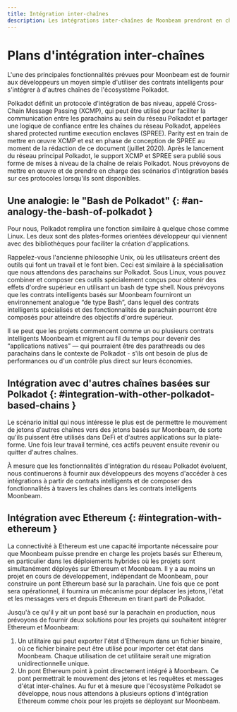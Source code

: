 ```yaml
---
title: Intégration inter-chaînes
description: Les intégrations inter-chaînes de Moonbeam prendront en charge à la fois les parachaînes basées sur Polkadot et les chaînes non-Polkadot, comme Ethereum.
---
```


# Plans d'intégration inter-chaînes

L'une des principales fonctionnalités prévues pour Moonbeam est de fournir aux développeurs un moyen simple d'utiliser des contrats intelligents pour s'intégrer à d'autres chaînes de l'écosystème Polkadot.

Polkadot définit un protocole d'intégration de bas niveau, appelé Cross-Chain Message Passing (XCMP), qui peut être utilisé pour faciliter la communication entre les parachains au sein du réseau Polkadot et partager une logique de confiance entre les chaînes du réseau Polkadot, appelées shared protected runtime execution enclaves (SPREE). Parity est en train de mettre en œuvre XCMP et est en phase de conception de SPREE au moment de la rédaction de ce document (juillet 2020). Après le lancement du réseau principal Polkadot, le support XCMP et SPREE sera publié sous forme de mises à niveau de la chaîne de relais Polkadot. Nous prévoyons de mettre en œuvre et de prendre en charge des scénarios d'intégration basés sur ces protocoles lorsqu'ils sont disponibles.

## Une analogie: le "Bash de Polkadot" {: #an-analogy-the-bash-of-polkadot } 

Pour nous, Polkadot remplira une fonction similaire à quelque chose comme Linux. Les deux sont des plates-formes orientées développeur qui viennent avec des bibliothèques pour faciliter la création d'applications. 

Rappelez-vous l'ancienne philosophie Unix, où les utilisateurs créent des outils qui font un travail et le font bien. Ceci est similaire à la spécialisation que nous attendons des parachains sur Polkadot. Sous Linux, vous pouvez combiner et composer ces outils spécialement conçus pour obtenir des effets d'ordre supérieur en utilisant un bash de type shell. Nous prévoyons que les contrats intelligents basés sur Moonbeam fourniront un environnement analogue “de type Bash”, dans lequel des contrats intelligents spécialisés et des fonctionnalités de parachain pourront être composés pour atteindre des objectifs d'ordre supérieur.

Il se peut que les projets commencent comme un ou plusieurs contrats intelligents Moonbeam et migrent au fil du temps pour devenir des “applications natives” — qui pourraient être des parathreads ou des parachains dans le contexte de Polkadot - s'ils ont besoin de plus de performances ou d'un contrôle plus direct sur leurs économies.

## Intégration avec d'autres chaînes basées sur Polkadot {: #integration-with-other-polkadot-based-chains } 

Le scénario initial qui nous intéresse le plus est de permettre le mouvement de jetons d'autres chaînes vers des jetons basés sur Moonbeam, de sorte qu'ils puissent être utilisés dans DeFi et d'autres applications sur la plate-forme. Une fois leur travail terminé, ces actifs peuvent ensuite revenir ou quitter d'autres chaînes.

À mesure que les fonctionnalités d'intégration du réseau Polkadot évoluent, nous continuerons à fournir aux développeurs des moyens d'accéder à ces intégrations à partir de contrats intelligents et de composer des fonctionnalités à travers les chaînes dans les contrats intelligents Moonbeam.

## Intégration avec Ethereum {: #integration-with-ethereum } 

La connectivité à Ethereum est une capacité importante nécessaire pour que Moonbeam puisse prendre en charge les projets basés sur Ethereum, en particulier dans les déploiements hybrides où les projets sont simultanément déployés sur Ethereum et Moonbeam. Il y a au moins un projet en cours de développement, indépendant de Moonbeam, pour construire un pont Ethereum basé sur la parachain. Une fois que ce pont sera opérationnel, il fournira un mécanisme pour déplacer les jetons, l'état et les messages vers et depuis Ethereum en tirant parti de Polkadot.

Jusqu'à ce qu'il y ait un pont basé sur la parachain en production, nous prévoyons de fournir deux solutions pour les projets qui souhaitent intégrer Ethereum et Moonbeam:

 1. Un utilitaire qui peut exporter l'état d'Ethereum dans un fichier binaire, où ce fichier binaire peut être utilisé pour importer cet état dans Moonbeam. Chaque utilisation de cet utilitaire serait une migration unidirectionnelle unique.
 2. Un pont Ethereum point à point directement intégré à Moonbeam. Ce pont permettrait le mouvement des jetons et les requêtes et messages d'état inter-chaînes. Au fur et à mesure que l'écosystème Polkadot se développe, nous nous attendons à plusieurs options d'intégration Ethereum comme choix pour les projets se déployant sur Moonbeam.
